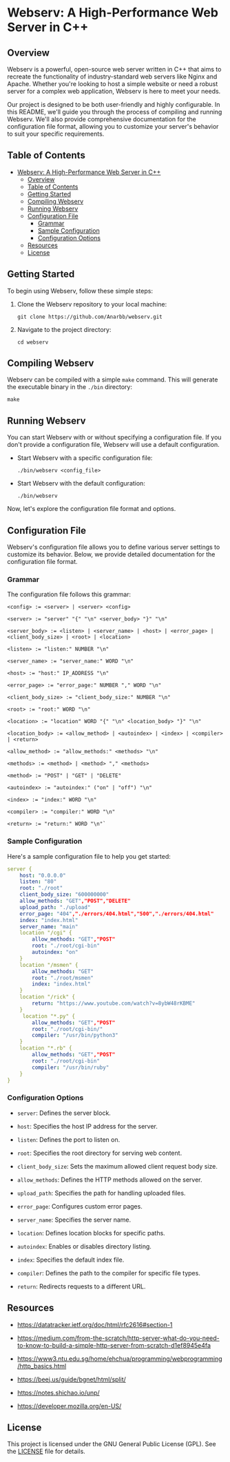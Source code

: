 
# Webserv: A High-Performance Web Server in C++

## Overview

Webserv is a powerful, open-source web server written in C++ that aims to recreate the functionality of industry-standard web servers like Nginx and Apache. Whether you're looking to host a simple website or need a robust server for a complex web application, Webserv is here to meet your needs.

Our project is designed to be both user-friendly and highly configurable. In this README, we'll guide you through the process of compiling and running Webserv. We'll also provide comprehensive documentation for the configuration file format, allowing you to customize your server's behavior to suit your specific requirements.

## Table of Contents

- [Webserv: A High-Performance Web Server in C++](#webserv-a-high-performance-web-server-in-c)
	- [Overview](#overview)
	- [Table of Contents](#table-of-contents)
	- [Getting Started](#getting-started)
	- [Compiling Webserv](#compiling-webserv)
	- [Running Webserv](#running-webserv)
	- [Configuration File](#configuration-file)
		- [Grammar](#grammar)
		- [Sample Configuration](#sample-configuration)
		- [Configuration Options](#configuration-options)
	- [Resources](#resources)
	- [License](#license)

## Getting Started

To begin using Webserv, follow these simple steps:

1.  Clone the Webserv repository to your local machine:
    
	```shell
	git clone https://github.com/Anarbb/webserv.git
	```
    
2.   Navigate to the project directory:
		```shell
		cd webserv
		```


## Compiling Webserv

Webserv can be compiled with a simple `make` command. This will generate the executable binary in the `./bin` directory:

```shell
make
```


## Running Webserv

You can start Webserv with or without specifying a configuration file. If you don't provide a configuration file, Webserv will use a default configuration.

-   Start Webserv with a specific configuration file:
    
	```shell
	./bin/webserv <config_file>
	```
    
-   Start Webserv with the default configuration:
    
	```shell
	./bin/webserv
	```
    

Now, let's explore the configuration file format and options.

## Configuration File

Webserv's configuration file allows you to define various server settings to customize its behavior. Below, we provide detailed documentation for the configuration file format.

### Grammar

The configuration file follows this grammar:

```plaintext
<config> := <server> | <server> <config>

<server> := "server" "{" "\n" <server_body> "}" "\n"

<server_body> := <listen> | <server_name> | <host> | <error_page> | <client_body_size> | <root> | <location>

<listen> := "listen:" NUMBER "\n"

<server_name> := "server_name:" WORD "\n"

<host> := "host:" IP_ADDRESS "\n"

<error_page> := "error_page:" NUMBER "," WORD "\n"

<client_body_size> := "client_body_size:" NUMBER "\n"

<root> := "root:" WORD "\n"

<location> := "location" WORD "{" "\n" <location_body> "}" "\n"

<location_body> := <allow_method> | <autoindex> | <index> | <compiler> | <return>

<allow_method> := "allow_methods:" <methods> "\n"

<methods> := <method> | <method> "," <methods>

<method> := "POST" | "GET" | "DELETE"

<autoindex> := "autoindex:" ("on" | "off") "\n"

<index> := "index:" WORD "\n"

<compiler> := "compiler:" WORD "\n"

<return> := "return:" WORD "\n"` 
```
### Sample Configuration

Here's a sample configuration file to help you get started:
```yaml
server {
    host: "0.0.0.0"
    listen: "80"
    root: "./root"
    client_body_size: "600000000"
    allow_methods: "GET","POST","DELETE"
    upload_path: "./upload"
    error_page: "404","./errors/404.html","500","./errors/404.html"
    index: "index.html"
    server_name: "main"
    location "/cgi" {
        allow_methods: "GET","POST"
        root: "./root/cgi-bin"
        autoindex: "on"
    }
    location "/msmen" {
        allow_methods: "GET"
        root: "./root/msmen"
        index: "index.html"
    }
    location "/rick" {
        return: "https://www.youtube.com/watch?v=8ybW48rKBME"
    }
     location "*.py" {
        allow_methods: "GET","POST"
        root: "./root/cgi-bin/"
        compiler: "/usr/bin/python3"
    }
    location "*.rb" {
        allow_methods: "GET","POST"
        root: "./root/cgi-bin"
        compiler: "/usr/bin/ruby"
    }
}
```
### Configuration Options

-   `server`: Defines the server block.
    
-   `host`: Specifies the host IP address for the server.
    
-   `listen`: Defines the port to listen on.
    
-   `root`: Specifies the root directory for serving web content.
    
-   `client_body_size`: Sets the maximum allowed client request body size.
    
-   `allow_methods`: Defines the HTTP methods allowed on the server.
    
-   `upload_path`: Specifies the path for handling uploaded files.
    
-   `error_page`: Configures custom error pages.
    
-   `server_name`: Specifies the server name.
    
-   `location`: Defines location blocks for specific paths.
    
-   `autoindex`: Enables or disables directory listing.
    
-   `index`: Specifies the default index file.
    
-   `compiler`: Defines the path to the compiler for specific file types.
    
-   `return`: Redirects requests to a different URL.
    
## Resources

  

- https://datatracker.ietf.org/doc/html/rfc2616#section-1

- https://medium.com/from-the-scratch/http-server-what-do-you-need-to-know-to-build-a-simple-http-server-from-scratch-d1ef8945e4fa

- https://www3.ntu.edu.sg/home/ehchua/programming/webprogramming/http_basics.html

- https://beej.us/guide/bgnet/html/split/

- https://notes.shichao.io/unp/

- https://developer.mozilla.org/en-US/

## License

This project is licensed under the GNU General Public License (GPL). See the [LICENSE](LICENSE) file for details.
